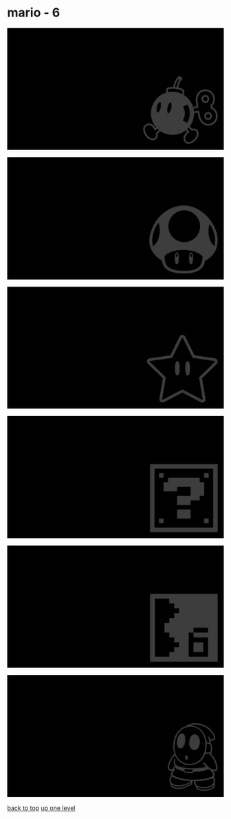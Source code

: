 # mario - 6
[![mario_bob_omb.png](/terminal/grey%20on%20black/little/mario/mario_bob_omb.png "mario_bob_omb.png")](/terminal/grey%20on%20black/little/mario/mario_bob_omb.png)

[![mario_mushroom.png](/terminal/grey%20on%20black/little/mario/mario_mushroom.png "mario_mushroom.png")](/terminal/grey%20on%20black/little/mario/mario_mushroom.png)

[![mario_star.png](/terminal/grey%20on%20black/little/mario/mario_star.png "mario_star.png")](/terminal/grey%20on%20black/little/mario/mario_star.png)

[![pixel_mario_3_item_block.png](/terminal/grey%20on%20black/little/mario/pixel_mario_3_item_block.png "pixel_mario_3_item_block.png")](/terminal/grey%20on%20black/little/mario/pixel_mario_3_item_block.png)

[![pixel_mario_3_map_tile.png](/terminal/grey%20on%20black/little/mario/pixel_mario_3_map_tile.png "pixel_mario_3_map_tile.png")](/terminal/grey%20on%20black/little/mario/pixel_mario_3_map_tile.png)

[![shy_guy.png](/terminal/grey%20on%20black/little/mario/shy_guy.png "shy_guy.png")](/terminal/grey%20on%20black/little/mario/shy_guy.png)



[back to top](#)
[up one level](/terminal/grey%20on%20black/little/README.MD)
